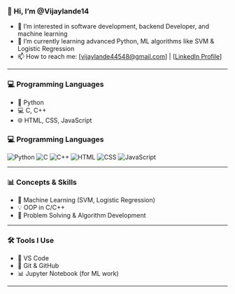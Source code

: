 ### 👋 Hi, I’m @Vijaylande14

- 👀 I’m interested in software development, backend Developer, and machine learning  
- 🌱 I’m currently learning advanced Python, ML algorithms like SVM & Logistic Regression   
- 📫 How to reach me: [vijaylande44548@gmail.com] | [[LinkedIn Profile](https://www.linkedin.com/in/vijay-lande014/)] 

---

### 💻 Programming Languages

- 🐍 Python  
- 💻 C, C++  
- 🌐 HTML, CSS, JavaScript
### 💻 Programming Languages

![Python](https://img.shields.io/badge/Python-3776AB?style=flat&logo=python&logoColor=white)
![C](https://img.shields.io/badge/C-00599C?style=flat&logo=c&logoColor=white)
![C++](https://img.shields.io/badge/C++-00599C?style=flat&logo=c%2B%2B&logoColor=white)
![HTML](https://img.shields.io/badge/HTML5-E34F26?style=flat&logo=html5&logoColor=white)
![CSS](https://img.shields.io/badge/CSS3-1572B6?style=flat&logo=css3&logoColor=white)
![JavaScript](https://img.shields.io/badge/JavaScript-F7DF1E?style=flat&logo=javascript&logoColor=black)


---

### 📊 Concepts & Skills

- 🧠 Machine Learning (SVM, Logistic Regression)  
- 💡 OOP in C/C++ 
- 🔧 Problem Solving & Algorithm Development  

---

### 🛠 Tools I Use

- 📝 VS Code  
- 🐙 Git & GitHub  
- 📊 Jupyter Notebook (for ML work)

---

